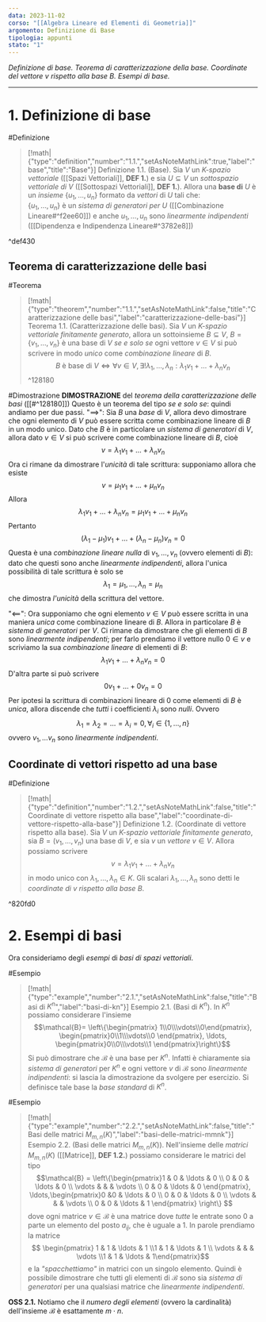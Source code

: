 ```yaml
---
data: 2023-11-02
corso: "[[Algebra Lineare ed Elementi di Geometria]]"
argomento: Definizione di Base
tipologia: appunti
stato: "1"
---
```

*Definizione di base. Teorema di caratterizzazione della base. Coordinate del vettore v rispetto alla base B. Esempi di base.*
- - -
# 1. Definizione di base
#Definizione 
> [!math|{"type":"definition","number":"1.1.","setAsNoteMathLink":true,"label":"base","title":"Base"}] Definizione 1.1. (Base).
> Sia $V$ un *K-spazio vettoriale* ([[Spazi Vettoriali]], **DEF 1.**) e sia $U \subseteq V$ un *sottospazio vettoriale di V* ([[Sottospazi Vettoriali]], **DEF 1.**). 
> Allora una **base di** $U$ è un *insieme* $\{u_1, \ldots, u_n\}$ formato da *vettori* di $U$ tali che:  
> $\{u_1, \ldots, u_n\}$ è un *sistema di generatori per $U$* ([[Combinazione Lineare#^f2ee60]])
> e anche
> $u_1, \ldots, u_n$ sono *linearmente indipendenti* ([[Dipendenza e Indipendenza Lineare#^3782e8]])

^def430

## Teorema di caratterizzazione delle basi
#Teorema 
> [!math|{"type":"theorem","number":"1.1.","setAsNoteMathLink":false,"title":"Caratterizzazione delle basi","label":"caratterizzazione-delle-basi"}] Teorema 1.1. (Caratterizzazione delle basi).
> Sia $V$ un *K-spazio vettoriale finitamente generato*, allora un sottoinsieme $B \subseteq V$, $B = \{v_1, \ldots, v_n\}$ è una base di $V$ *se e solo se* ogni vettore $v \in V$ si può scrivere in modo *unico* come *combinazione lineare* di $B$.
> $$B \text{ è base di }V \iff \forall v \in V, \exists!\lambda_1, \ldots, \lambda_n: \lambda_1v_1+\ldots+\lambda_nv_n $$
^128180

#Dimostrazione 
**DIMOSTRAZIONE** del *teorema della caratterizzazione delle basi* ([[#^128180]])
Questo è un teorema del tipo *se e solo se*: quindi andiamo per due passi.
"$\implies$": Sia $B$ una *base* di $V$, allora devo dimostrare che ogni elemento di $V$ può essere scritta come combinazione lineare di $B$ in un modo unico.
Dato che $B$ è in particolare un *sistema di generatori* di $V$, allora dato $v \in V$ si può scrivere come combinazione lineare di $B$, cioè
$$
v = \lambda_1v_1+\ldots+\lambda_nv_n
$$
Ora ci rimane da dimostrare l'*unicità* di tale scrittura: supponiamo allora che esiste
$$
v = \mu_1v_1 + \ldots +\mu_n v_n
$$
Allora 
$$
\lambda_1v_1+\ldots+\lambda_n v_n = \mu_1v_1+\ldots+\mu_nv_n
$$
Pertanto
$$
(\lambda_1-\mu_1)v_1+\ldots+(\lambda_n-\mu_n)v_n=0
$$
Questa è una *combinazione lineare nulla* di $v_1, \ldots, v_n$ (ovvero elementi di $B$): dato che questi sono anche *linearmente indipendenti*, allora l'unica possibilità di tale scrittura è solo se
$$
\lambda_1=\mu_1, \ldots,\lambda_n=\mu_n
$$
che dimostra *l'unicità* della scrittura del vettore.

"$\impliedby$": Ora supponiamo che ogni elemento $v \in V$ può essere scritta in una maniera *unica* come combinazione lineare di $B$. 
Allora in particolare $B$ è *sistema di generatori* per $V$.
Ci rimane da dimostrare che gli elementi di $B$ sono *linearmente indipendenti*; per farlo prendiamo il vettore nullo $0 \in v$ e scriviamo la sua *combinazione lineare* di elementi di $B$:
$$
\lambda_1v_1 + \ldots +\lambda_n v_n = 0
$$
D'altra parte si può scrivere
$$
0 v_1 + \ldots + 0v_n = 0
$$
Per ipotesi la scrittura di combinazioni lineare di $0$ come elementi di $B$ è *unica*, allora discende che *tutti* i coefficienti $\lambda_i$ sono *nulli*. Ovvero
$$
\lambda_1 =\lambda_2 = \ldots = \lambda_i = 0, \forall_i \in \{1, \ldots, n\}
$$
ovvero $v_1, \ldots v_n$ sono *linearmente indipendenti*.

## Coordinate di vettori rispetto ad una base
#Definizione 
> [!math|{"type":"definition","number":"1.2.","setAsNoteMathLink":false,"title":"Coordinate di vettore rispetto alla base","label":"coordinate-di-vettore-rispetto-alla-base"}] Definizione 1.2. (Coordinate di vettore rispetto alla base).
> Sia $V$ un *K-spazio vettoriale finitamente generato*, sia $B = (v_1, \ldots, v_n)$ una base di $V$, e sia $v$ un *vettore* $v \in V$. Allora possiamo scrivere
> $$v = \lambda_1v_1 + \ldots + \lambda_nv_n $$
> in modo unico con $\lambda_1, \ldots, \lambda_n \in K$. 
> Gli scalari $\lambda_1, \ldots, \lambda_n$ sono detti le *coordinate di* $v$ *rispetto alla base* $B$.
> 

^820fd0

# 2. Esempi di basi
Ora consideriamo degli *esempi* di *basi di spazi vettoriali*.

#Esempio 
> [!math|{"type":"example","number":"2.1.","setAsNoteMathLink":false,"title":"Basi di $K^n$","label":"basi-di-kn"}] Esempio 2.1. (Basi di $K^n$).
> In $K^n$ possiamo considerare l'insieme
> $$\mathcal{B}= \left\{\begin{pmatrix} 1\\0\\\vdots\\0\end{pmatrix}, \begin{pmatrix}0\\1\\\vdots\\0 \end{pmatrix}, \ldots, \begin{pmatrix}0\\0\\\vdots\\1 \end{pmatrix}\right\}$$
> Si può dimostrare che $\mathcal{B}$ è una base per $K^n$. 
> Infatti è chiaramente sia *sistema di generatori* per $K^n$ e ogni vettore $v$ di $\mathcal{B}$ sono *linearmente indipendenti*: si lascia la dimostrazione da svolgere per esercizio.
> Si definisce tale base la *base standard* di $K^n$.

#Esempio 
> [!math|{"type":"example","number":"2.2.","setAsNoteMathLink":false,"title":"Basi delle matrici $M_{m,n}(K)$","label":"basi-delle-matrici-mmnk"}] Esempio 2.2. (Basi delle matrici $M_{m,n}(K)$).
> Nell'insieme delle *matrici* $M_{m,n}(K)$ ([[Matrice]], **DEF 1.2.**) possiamo considerare le matrici del tipo
> $$\mathcal{B} = \left\{\begin{pmatrix}1 & 0 & \ldots & 0 \\ 0 & 0 & \ldots & 0 \\ \vdots &  & & \vdots \\ 0 & 0 & \ldots & 0 \end{pmatrix}, \ldots,\begin{pmatrix}0 &0 & \ldots & 0 \\ 0 & 0 & \ldots & 0 \\ \vdots & & & \vdots \\ 0 & 0 & \ldots & 1 \end{pmatrix} \right\} $$
> dove ogni matrice $v \in \mathcal{B}$ è una matrice dove *tutte* le entrate sono $0$ a parte un elemento del posto $a_{ij}$, che è uguale a $1$. 
> In parole prendiamo la matrice 
> $$ \begin{pmatrix} 1 & 1 & \ldots & 1 \\1 & 1 & \ldots & 1 \\ \vdots & & & \vdots \\1 & 1 & \ldots & 1\end{pmatrix}$$
> e la *"spacchettiamo"* in matrici con un singolo elemento. Quindi è possibile dimostrare che tutti gli elementi di $\mathcal{B}$ sono sia *sistema di generatori* per una qualsiasi matrice che *linearmente indipendenti*.

**OSS 2.1.** Notiamo che il *numero degli elementi* (ovvero la cardinalità) dell'insieme $\mathcal{B}$ è esattamente $m \cdot n$. 
